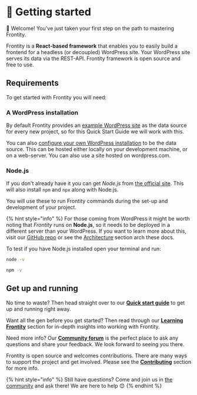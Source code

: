 # 🚀 Getting started

👋 Welcome! You've just taken your first step on the path to mastering Frontity.

Frontity is a **React-based framework** that enables you to easily build a frontend for a headless \(or decoupled\) WordPress site. Your WordPress site serves its data via the REST-API. Frontity framework is open source and free to use.

## Requirements

To get started with Frontity you will need:

### A WordPress installation

By default Frontity provides an [example WordPress site](https://test.frontity.org/) as the data source for every new project, so for this Quick Start Guide we will work with this.

You can also [configure your own WordPress installation](quick-start-guide.md#set-your-own-wordpress-installation) to be the data source. This can be hosted either locally on your development machine, or on a web-server. You can also use a site hosted on wordpress.com.

### Node.js

If you don't already have it you can get *Node.js* from [the official site](https://nodejs.org/). This will also install `npm` and `npx` along with Node.js.

You will use these to run Frontity commands during the set-up and development of your project.


{% hint style="info" %}
For those coming from WordPress it might be worth noting that *Frontity* runs on **Node.js**, so it needs to be deployed in a different server than your WordPress. If you want to learn more about this, visit our [GitHub repo](https://github.com/frontity/frontity#why-a-different-nodejs-server) or see the [Architecture](../architecture.md) section arch these docs.

To test if you have Node.js installed open your terminal and run:

```bash
node -v
```

```bash
npm -v
```

## Get up and running

No time to waste? Then head straight over to our [**Quick start guide**](quick-start-guide.md) to get up and running right away.

Want all the gen before you get started? Then read through our [**Learning Frontity**](../learning-frontity/) section for in-depth insights into working with Frontity.

Need more info? Our [**Community forum**](https://community.frontity.org/) is the perfect place to ask any questions and share your feedback. We look forward to seeing you there.

Frontity is open source and welcomes contributions. There are many ways to support the project and get involved. Please see the [**Contributing**](../contributing/) section for more info.

{% hint style="info" %}
Still have questions? Come and join us in [the community](https://community.frontity.org/) and ask there! We are here to help 😊
{% endhint %}
